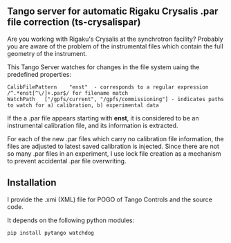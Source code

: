 ## Tango server for automatic Rigaku Crysalis .par file correction (ts-crysalispar)
Are you working with Rigaku's Crysalis at the synchrotron facility? 
Probably you are aware of the problem of the instrumental files which contain the full geometry of the instrument.

This Tango Server watches for changes in the file system uaing the predefined properties:

    CalibFilePattern	"enst"  - corresponds to a regular expression /^.*enst[^\/]+.par$/ for filename match
    WatchPath	["/gpfs/current", "/gpfs/commissioning"] - indicates paths to watch for a) calibration, b) experimental data

If the a .par file appears starting with __enst__, it is considered to be an instrumental calibration file, and its information is extracted.

For each of the new .par files which carry no calibration file information, the files are adjusted to latest saved calibration is injected.
Since there are not so many .par files in an experiment, I use lock file creation as a mechanism to prevent accidental .par file overwriting. 

## Installation
I provide the .xmi (XML) file for POGO of Tango Controls and the source code.

It depends on the following python modules:

    pip install pytango watchdog

 